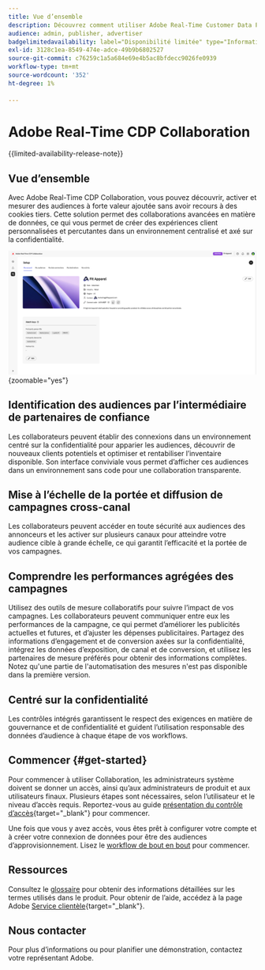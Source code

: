 ```yaml
---
title: Vue d’ensemble
description: Découvrez comment utiliser Adobe Real-Time Customer Data Platform (CDP) Collaboration pour découvrir, activer et mesurer des audiences à forte valeur ajoutée sans faire appel à des cookies tiers.
audience: admin, publisher, advertiser
badgelimitedavailability: label="Disponibilité limitée" type="Informative" url="https://helpx.adobe.com/legal/product-descriptions/real-time-customer-data-platform-collaboration.html newtab=true"
exl-id: 3128c1ea-8549-474e-adce-49b9b6802527
source-git-commit: c76259c1a5a684e69e4b5ac8bfdecc9026fe0939
workflow-type: tm+mt
source-wordcount: '352'
ht-degree: 1%

---
```


# Adobe Real-Time CDP Collaboration

{{limited-availability-release-note}}

## Vue d’ensemble

Avec Adobe Real-Time CDP Collaboration, vous pouvez découvrir, activer et mesurer des audiences à forte valeur ajoutée sans avoir recours à des cookies tiers. Cette solution permet des collaborations avancées en matière de données, ce qui vous permet de créer des expériences client personnalisées et percutantes dans un environnement centralisé et axé sur la confidentialité.

![Page de configuration de Real-Time CDP Collaboration, affichant une organisation.](/help/assets/overview/home.png){zoomable="yes"}

## Identification des audiences par l’intermédiaire de partenaires de confiance

Les collaborateurs peuvent établir des connexions dans un environnement centré sur la confidentialité pour apparier les audiences, découvrir de nouveaux clients potentiels et optimiser et rentabiliser l’inventaire disponible. Son interface conviviale vous permet d’afficher ces audiences dans un environnement sans code pour une collaboration transparente.

## Mise à l’échelle de la portée et diffusion de campagnes cross-canal

Les collaborateurs peuvent accéder en toute sécurité aux audiences des annonceurs et les activer sur plusieurs canaux pour atteindre votre audience cible à grande échelle, ce qui garantit l’efficacité et la portée de vos campagnes.

## Comprendre les performances agrégées des campagnes

Utilisez des outils de mesure collaboratifs pour suivre l’impact de vos campagnes. Les collaborateurs peuvent communiquer entre eux les performances de la campagne, ce qui permet d’améliorer les publicités actuelles et futures, et d’ajuster les dépenses publicitaires. Partagez des informations d’engagement et de conversion axées sur la confidentialité, intégrez les données d’exposition, de canal et de conversion, et utilisez les partenaires de mesure préférés pour obtenir des informations complètes. Notez qu&#39;une partie de l&#39;automatisation des mesures n&#39;est pas disponible dans la première version.

## Centré sur la confidentialité

Les contrôles intégrés garantissent le respect des exigences en matière de gouvernance et de confidentialité et guident l’utilisation responsable des données d’audience à chaque étape de vos workflows.

## Commencer {#get-started}

Pour commencer à utiliser Collaboration, les administrateurs système doivent se donner un accès, ainsi qu’aux administrateurs de produit et aux utilisateurs finaux. Plusieurs étapes sont nécessaires, selon l’utilisateur et le niveau d’accès requis. Reportez-vous au guide [présentation du contrôle d’accès](/help/guide/permissions/overview.md){target="_blank"} pour commencer.

Une fois que vous y avez accès, vous êtes prêt à configurer votre compte et à créer votre connexion de données pour être des audiences d’approvisionnement. Lisez le [workflow de bout en bout](/help/guide/overview/end-to-end-workflow.md) pour commencer.

## Ressources

Consultez le [glossaire](/help/guide/glossary.md) pour obtenir des informations détaillées sur les termes utilisés dans le produit. Pour obtenir de l’aide, accédez à la page Adobe [Service clientèle](https://experienceleague.adobe.com/home?lang=en&support-tab=open-ticket#support){target="_blank"}.

## Nous contacter

Pour plus d’informations ou pour planifier une démonstration, contactez votre représentant Adobe.
